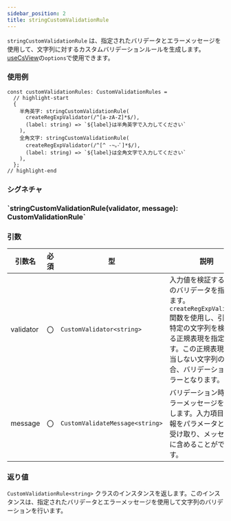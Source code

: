 ```yaml
---
sidebar_position: 2
title: stringCustomValidationRule
---
```


`stringCustomValidationRule` は、指定されたバリデータとエラーメッセージを使用して、文字列に対するカスタムバリデーションルールを生成します。[useCsView](../screen-define/useCsView.md)の`options`で使用できます。

### 使用例

```tsx
const customValidationRules: CustomValidationRules =
  // highlight-start
  {
    半角英字: stringCustomValidationRule(
      createRegExpValidator(/^[a-zA-Z]*$/),
      (label: string) => `${label}は半角英字で入力してください`
    ),
    全角文字: stringCustomValidationRule(
      createRegExpValidator(/^[^ -~｡-ﾟ]*$/),
      (label: string) => `${label}は全角文字で入力してください`
    ),
  };
// highlight-end
```

### シグネチャ

<h3>`stringCustomValidationRule(validator, message): CustomValidationRule<string>`</h3>

### 引数

| 引数名    | 必須 | 型                              | 説明                                                                                                                                                                                                          |
| --------- | ---- | ------------------------------- | ------------------------------------------------------------------------------------------------------------------------------------------------------------------------------------------------------------- |
| validator | 〇   | `CustomValidator<string>`       | 入力値を検証するためのバリデータを指定します。`createRegExpValidator`関数を使用し、引数に特定の文字列を検出する正規表現を指定します。この正規表現に該当しない文字列の場合、バリデーションエラーとなります。　 |
| message   | 〇   | `CustomValidateMessage<string>` | バリデーション時のエラーメッセージを指定します。入力項目の情報をパラメータとして受け取り、メッセージに含めることができます。                                                                                  |

### 返り値

`CustomValidationRule<string>` クラスのインスタンスを返します。このインスタンスは、指定されたバリデータとエラーメッセージを使用して文字列のバリデーションを行います。
